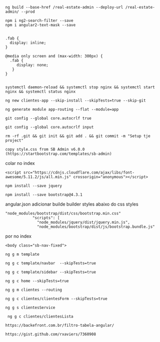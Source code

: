 ```
ng build --base-href /real-estate-admin --deploy-url /real-estate-admin/ --prod

npm i ng2-search-filter --save
npm i angular2-text-mask --save


.fab {
  display: inline;
}

@media only screen and (max-width: 300px) {
  .fab {
     display: none;
   }
}


```

```
systemctl daemon-reload && systemctl stop nginx && systemctl start nginx && systemctl status nginx
```


```
ng new clientes-app --skip-install --skipTests=true --skip-git
```

```
ng generate module app-routing --flat --module=app
```


```
git config --global core.autocrlf true

git config --global core.autocrlf input

```

```
rm -rf .git && git init && git add . && git commit -m "Setup tje project" 
```

```
copy style.css from SB Admin v6.0.0 (https://startbootstrap.com/templates/sb-admin)

```

colar no index

```
<script src="https://cdnjs.cloudflare.com/ajax/libs/font-awesome/5.11.2/js/all.min.js" crossorigin="anonymous"></script>
```

```
npm install --save jquery
```


```
npm install --save bootstrap@4.3.1
```

angular.json adicionar builde builder styles abaixo do css styles
```
"node_modules/bootstrap/dist/css/bootstrap.min.css"
            "scripts": [
              "node_modules/jquery/dist/jquery.min.js",
              "node_modules/bootstrap/dist/js/bootstrap.bundle.js"
```

por no index
```
<body class="sb-nav-fixed">
```

```
ng g m template
```




```
ng g c template/navbar  --skipTests=true
```


```
ng g c template/sidebar --skipTests=true
```

```
ng g c home --skipTests=true
```

```
ng g m clientes --routing 
```


```
ng g c clientes/clientesForm --skipTests=true
```

```
ng g s clientesService
```

```
 ng g c clientes/clientesLista
```

```
https://backefront.com.br/filtro-tabela-angular/

https://gist.github.com/rxaviers/7360908
```
